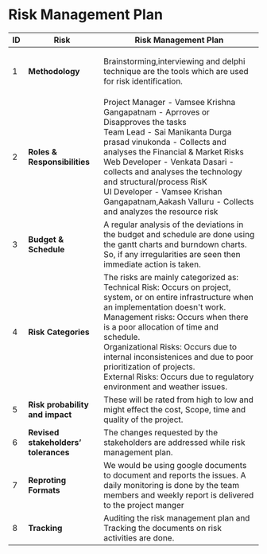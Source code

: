 # Risk Management Plan

ID|Risk| Risk Management Plan|
---|---|---|
1 | **Methodology** | <p>Brainstorming,interviewing and delphi technique are the tools which are used for risk identification. </p>|
2 | **Roles & Responsibilities** | Project Manager - Vamsee Krishna Gangapatnam - Aprroves or Disapproves the tasks <br> Team Lead - Sai Manikanta Durga prasad vinukonda - Collects and analyses the Financial & Market Risks <br> Web Developer - Venkata Dasari - collects and analyses the technology and structural/process RisK <br> UI Developer - Vamsee Krishan Gangapatnam,Aakash Valluru - Collects and analyzes the resource risk |
3 | **Budget & Schedule** | A regular analysis of the deviations in the budget and schedule are done using the gantt charts and burndown charts. So, if any irregularities are seen then immediate action is taken.|
4 | **Risk Categories** | The risks are mainly categorized as: <br> Technical Risk: Occurs on project, system, or on entire infrastructure when an implementation doesn't work. <br> Management risks: Occurs when there is a poor allocation of time and schedule. <br> Organizational Risks: Occurs due to internal inconsistenices and due to poor prioritization of projects. <br> External Risks: Occurs due to regulatory environment and weather issues. |
5 | **Risk probability and impact** | These will be rated from high to low and might effect the cost, Scope, time and quality of the project. |
6 | **Revised stakeholders’ tolerances** | The changes requested by the stakeholders are addressed while risk management plan.|
7 | **Reproting Formats** | We would be using google documents to document and reports the issues. A daily monitoring is done by the team members and weekly report is delivered to the project manger|
8 | **Tracking** | Auditing the risk management plan and Tracking the documents on risk activities are done. |



